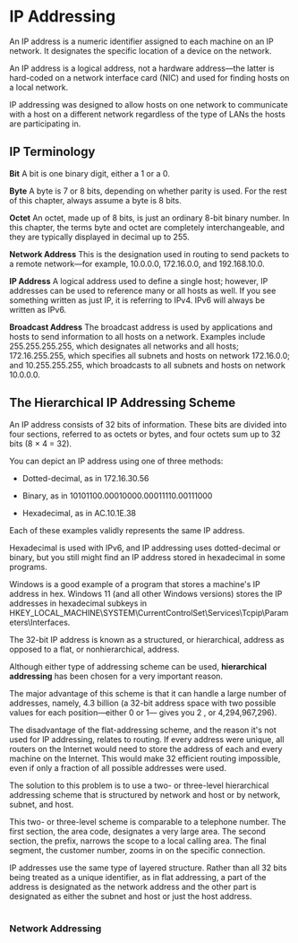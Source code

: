 # IP Addressing

An IP address is a numeric identifier assigned to each machine on an IP network. It designates the specific location of a device on the network.

An IP address is a logical address, not a hardware address—the latter is hard-coded on a network interface card (NIC) and used for finding hosts on a local network.

IP addressing was designed to allow hosts on one network to communicate with a host on a different network regardless of the type of LANs the hosts are participating in.

## IP Terminology

**Bit** A bit is one binary digit, either a 1 or a 0.

**Byte** A byte is 7 or 8 bits, depending on whether parity is used. For the rest of this chapter, always assume a byte is 8 bits.

**Octet** An octet, made up of 8 bits, is just an ordinary 8-bit binary number. In this chapter, the terms byte and octet are completely interchangeable, and they are typically displayed in decimal up to 255.

**Network Address** This is the designation used in routing to send packets to a remote network—for example, 10.0.0.0, 172.16.0.0, and 192.168.10.0.

**IP Address** A logical address used to define a single host; however, IP addresses can be used to reference many or all hosts as well. If you see something written as just IP, it is referring to IPv4. IPv6 will always be written as IPv6.

**Broadcast Address** The broadcast address is used by applications and hosts to send information to all hosts on a network. Examples include 255.255.255.255, which designates all networks and all hosts; 172.16.255.255, which specifies all subnets and hosts on network 172.16.0.0; and 10.255.255.255, which broadcasts to all subnets and hosts on network 10.0.0.0.

## The Hierarchical IP Addressing Scheme

An IP address consists of 32 bits of information. These bits are divided into four sections, referred to as octets or bytes, and four octets sum up to 32 bits (8 × 4 = 32).

You can depict an IP address using one of three methods:

- Dotted-decimal, as in 172.16.30.56

- Binary, as in 10101100.00010000.00011110.00111000

- Hexadecimal, as in AC.10.1E.38

Each of these examples validly represents the same IP address.

Hexadecimal is used with IPv6, and IP addressing uses dotted-decimal or binary, but you still might find an IP address stored in hexadecimal in some programs.

Windows is a good example of a program that stores a machine's IP address in hex. Windows 11 (and all other Windows versions) stores the IP addresses in hexadecimal subkeys in HKEY_LOCAL_MACHINE\SYSTEM\CurrentControlSet\Services\Tcpip\Parameters\Interfaces.

The 32-bit IP address is known as a structured, or hierarchical, address as opposed to a flat, or nonhierarchical, address.

Although either type of addressing scheme can be used, **hierarchical addressing** has been chosen for a very important reason.

The major advantage of this scheme is that it can handle a large number of addresses, namely, 4.3 billion (a 32-bit address space with two possible values for each position—either 0 or 1— gives you 2 , or 4,294,967,296).

The disadvantage of the flat-addressing scheme, and the reason it's not used for IP addressing, relates to routing. If every address were unique, all routers on the Internet would need to store the address of each and every machine on the Internet. This would make 32 efficient routing impossible, even if only a fraction of all possible addresses were used.

The solution to this problem is to use a two- or three-level hierarchical addressing scheme that is structured by network and host or by network, subnet, and host.

This two- or three-level scheme is comparable to a telephone number. The first section, the area code, designates a very large area. The second section, the prefix, narrows the scope to a local calling area. The final segment, the customer number, zooms in on the specific connection.

IP addresses use the same type of layered structure. Rather than all 32 bits being treated as a unique identifier, as in flat addressing, a part of the address is designated as the network address and the other part is designated as either the subnet and host or just the host address.

#

### Network Addressing

